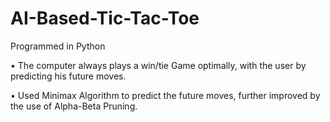 # AI-Based-Tic-Tac-Toe

Programmed in Python

• The computer always plays a win/tie Game optimally, with the user by predicting his future moves.

• Used Minimax Algorithm to predict the future moves, further improved by the use of Alpha-Beta Pruning.
